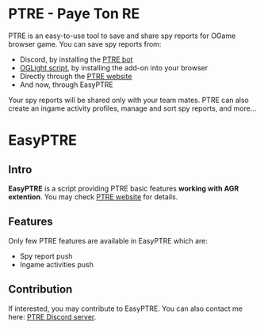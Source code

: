 # PTRE - Paye Ton RE

PTRE is an easy-to-use tool to save and share spy reports for OGame browser game. You can save spy reports from:
- Discord, by installing the [PTRE bot](https://discordapp.com/oauth2/authorize?&client_id=512294332058042388&scope=bot)
- [OGLight script](https://openuserjs.org/scripts/nullNaN/OGLight), by installing the add-on into your browser
- Directly through the [PTRE website](https://ptre.chez.gg/)
- And now, through EasyPTRE

Your spy reports will be shared only with your team mates. PTRE can also create an ingame activity profiles, manage and sort spy reports, and more...

# EasyPTRE

## Intro

**EasyPTRE** is a script providing PTRE basic features **working with AGR extention**.
You may check [PTRE website](https://ptre.chez.gg/) for details.

## Features

Only few PTRE features are available in EasyPTRE which are:
- Spy report push
- Ingame activities push

## Contribution

If interested, you may contribute to EasyPTRE. You can also contact me here: [PTRE Discord server](https://discord.gg/WsJGC9G).
